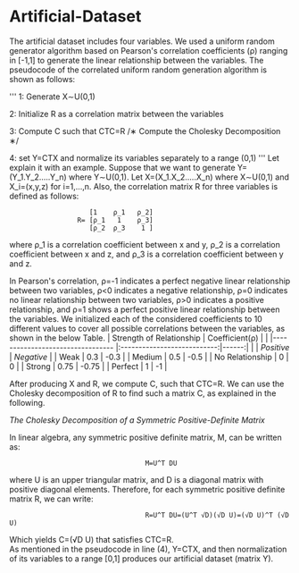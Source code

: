 # Artificial-Dataset

The artificial dataset includes four variables. We used a uniform random generator algorithm based on Pearson's correlation coefficients (ρ) ranging in [-1,1] to generate the linear relationship between the variables. The pseudocode of the correlated uniform random generation algorithm is shown as follows:

'''
 1:             Generate X∼U(0,1)  

2:             Initialize R as a correlation matrix between the variables  
                
3:             Compute C such that CTC=R   /∗  Compute the Cholesky Decomposition ∗/  

4:             set Y=CTX and normalize its variables separately to a range (0,1)
'''
Let explain it with an example. Suppose that we want to generate Y=(Y_1.Y_2.….Y_n) where Y∼U(0,1). Let X=(X_1.X_2.….X_n) where X∼U(0,1) and X_i=(x,y,z) for i=1,…,n. Also, the correlation matrix R for three variables is defined as follows:  

                        [1    ρ_1   ρ_2]
                     R= [ρ_1   1    ρ_3]
                        [ρ_2  ρ_3    1 ]
                     
where ρ_1 is a correlation coefficient between x and y, ρ_2 is a correlation coefficient between x and z, and ρ_3 is a correlation coefficient between y and z.

In Pearson's correlation, ρ=-1 indicates a perfect negative linear relationship between two variables, ρ<0 indicates a negative relationship, ρ=0 indicates no linear relationship between two variables, ρ>0 indicates a positive relationship, and ρ=1 shows a perfect positive linear relationship between the variables. We initialized each of the considered coefficients to 10 different values to cover all possible correlations between the variables, as shown in the below Table.
|  Strength of Relationship        |         Coefficient(ρ)      |       |
|--------------------------------- |:---------------------------:|------:|
|                                  |   *Positive*  |  *Negative* |
| Weak                             |     0.3       |    -0.3     |
| Medium                           |     0.5       |    -0.5     |
| No Relationship                  |      0        |      0      |
| Strong                           |     0.75      |    -0.75    |
| Perfect                          |      1        |      -1     |

After producing X and R, we compute C, such that CTC=R. We can use the Cholesky decomposition of R to find such a matrix C, as explained in the following. 

*The Cholesky Decomposition of a Symmetric Positive-Definite Matrix*

In linear algebra, any symmetric positive definite matrix, M, can be written as:  

                                      M=U^T DU
where U is an upper triangular matrix, and D is a diagonal matrix with positive diagonal elements. Therefore, for each symmetric positive definite matrix R, we can write:   

                                      R=U^T DU=(U^T √D)(√D U)=(√D U)^T (√D U)
Which yields C=(√D U) that satisfies CTC=R.  
As mentioned in the pseudocode in line (4), Y=CTX, and then normalization of its variables to a range [0,1] produces our artificial dataset (matrix Y).

